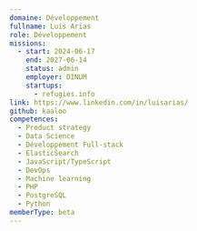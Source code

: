 ```yaml
---
domaine: Développement
fullname: Luis Arias
role: Développement
missions:
  - start: 2024-06-17
    end: 2027-06-14
    status: admin
    employer: DINUM
    startups:
      - refugies.info
link: https://www.linkedin.com/in/luisarias/
github: kaaloo
competences:
  - Product strategy
  - Data Science
  - Développement Full-stack
  - ElasticSearch
  - JavaScript/TypeScript
  - DevOps
  - Machine learning
  - PHP
  - PostgreSQL
  - Python
memberType: beta
---
```


